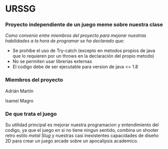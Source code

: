 # URSSG
### Proyecto independiente de un juego meme sobre nuestra clase
*Como convenio entre miembros del proyecto para mejorar nuestras habilidades a la hora de programar se ha declarado que:*
- Se prohibe el uso de Try-catch (excepto en metodos propios de java que lo requieren por un throws en la declaración del propio metodo)
- No se permiten usar librerias externas
- El codigo debe de ser ejecutable para version de java <= 1.8

### Miembros del proyecto
Adrián Martín

Isamel Magro

### De que trata el juego
Su utilidad principal es mejorar nuestra programacion y entendimiento del codigo, ya que el juego en si no tiene ningun sentido, combina un shooter retro estilo *metal Slug* y nuestras casi inexistentes capacidades de diseño 2D para crear un juego arcade sobre un apocalipsis academico.
